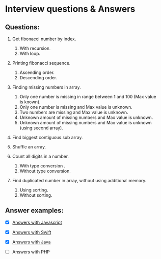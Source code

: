 
# Interview questions &amp; Answers

## Questions:

1. Get fibonacci number by index.
    1. With recursion.
    2. With loop.

2. Printing fibonacci sequence.
    1. Ascending order.
    2. Descending order.

3. Finding missing numbers in array.
    1. Only one number is missing in range between 1 and 100 (Max value is known).
    2. Only one number is missing and Max value is unknown.
    3. Two numbers are missing and Max value is unknown.
    4. Unknown amount of missing numbers and Max value is unknown.
    5. Unknown amount of missing numbers and Max value is unknown (using second array).

4. Find biggest contiguous sub array.

5. Shuffle an array.

6. Count all digits in a number.
    1. With type conversion .
    2. Without type conversion.

7. Find duplicated number in array, without using additional memory.
    1. Using sorting.
    2. Without sorting.




## Answer examples:

- [X] [Answers with Javascript](https://github.com/nikitaKurtin/interviewQuestions/blob/master/answerExamples.js)

- [X] [Answers with Swift](https://github.com/nikitaKurtin/interviewQuestions/blob/master/answerExamples.swift)

- [X] [Answers with Java](https://github.com/nikitaKurtin/interviewQuestions/blob/master/answerExamples.java)

- [ ] Answers with PHP